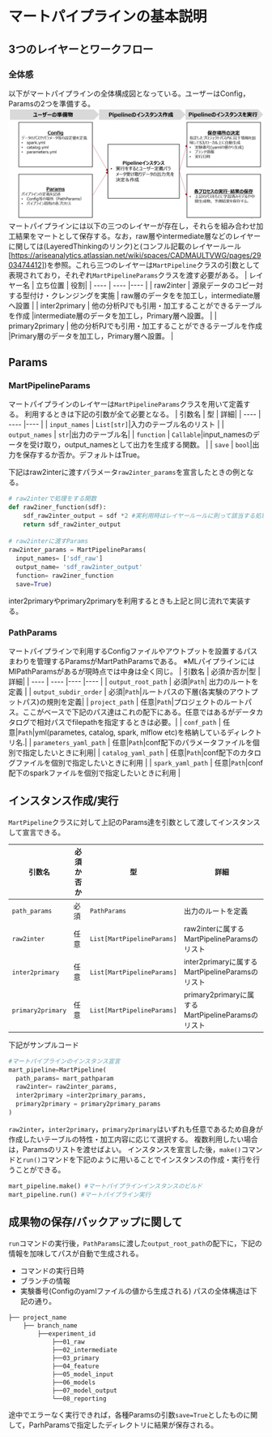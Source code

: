 # マートパイプラインの基本説明

## 3つのレイヤーとワークフロー
### 全体感
以下がマートパイプラインの全体構成図となっている。ユーザーはConfig，Paramsの2つを準備する。
![マートパイプライン全体構成](martpipeline_architect.png)
マートパイプラインには以下の三つのレイヤーが存在し，それらを組み合わせ加工結果をマートとして保存する。なお，raw層やintermediate層などのレイヤーに関しては(LayeredThinkingのリンク)と(コンフル記載のレイヤールール[https://ariseanalytics.atlassian.net/wiki/spaces/CADMAULTVWG/pages/2903474412])を参照。これら三つのレイヤーは`MartPipeline`クラスの引数として表現されており，それぞれ`MartPipelineParams`クラスを渡す必要がある。
| レイヤー名 | 立ち位置 | 役割|
| ---- | ---- |---- |
| raw2inter | 源泉データのコピー対する型付け・クレンジングを実施 | raw層のデータをを加工し，intermediate層へ設置 |
| inter2primary | 他の分析PJでも引用・加工することができるテーブルを作成 |intermediate層のデータを加工し，Primary層へ設置。 |
| primary2primary | 他の分析PJでも引用・加工することができるテーブルを作成 |Primary層のデータを加工し，Primary層へ設置。 |

## Params
### MartPipelineParams
マートパイプラインのレイヤーは`MartPipelineParams`クラスを用いて定義する。
利用するときは下記の引数が全て必要となる。
| 引数名 | 型 | 詳細|
| ---- | ---- |---- |
| `input_names` | `List[str]`|入力のテーブル名のリスト |
| `output_names` | `str`|出力のテーブル名|
| `function` | `Callable`|input_namesのデータを受け取り，output_namesとして出力を生成する関数。 |
| `save` | `bool`|出力を保存するか否か。デフォルトはTrue。

下記はraw2interに渡すパラメータ`raw2inter_params`を宣言したときの例となる。
```python
# raw2interで処理をする関数
def raw2iner_function(sdf):
    sdf_raw2inter_output = sdf *2 #実利用時はレイヤールールに則って該当する処理を記述。
    return sdf_raw2inter_output

# raw2interに渡すParams
raw2inter_params = MartPipelineParams(
  input_names= ['sdf_raw']
  output_name= 'sdf_raw2inter_output'
  function= raw2iner_function
  save=True)
```
inter2primaryやprimary2primaryを利用するときも上記と同じ流れで実装する。

### PathParams
マートパイプラインで利用するConfigファイルやアウトプットを設置するパスまわりを管理するParamsがMartPathParamsである。
※MLパイプラインにはMlPathParamsがあるが現時点では中身は全く同じ。
| 引数名 | 必須か否か|型 | 詳細|
| ---- | ---- |---- |---- |
| `output_root_path` | 必須|`Path`| 出力のルートを定義 |
| `output_subdir_order` | 必須|`Path`|ルートパスの下層(各実験のアウトプットパス)の規則を定義|
| `project_path` | 任意|`Path`|プロジェクトのルートパス。ここがベースで下記のパス達はこれの配下にある。任意ではあるがデータカタログで相対パスでfilepathを指定するときは必要。|
| `conf_path` | 任意|`Path`|yml(parametes, catalog, spark, mlflow etc)を格納しているディレクトリ名.|
| `parameters_yaml_path` | 任意|`Path`|conf配下のパラメータファイルを個別で指定したいときに利用|
| `catalog_yaml_path` | 任意|`Path`|conf配下のカタログファイルを個別で指定したいときに利用 |
| `spark_yaml_path` | 任意|`Path`|conf配下のsparkファイルを個別で指定したいときに利用 |

## インスタンス作成/実行
`MartPipeline`クラスに対して上記のParams達を引数として渡してインスタンスして宣言できる。

| 引数名 | 必須か否か|型 | 詳細|
| ---- | ---- |---- |---- |
| `path_params` | 必須|`PathParams`| 出力のルートを定義 |
| `raw2inter` | 任意|`List[MartPipelineParams]`|raw2interに属するMartPipelineParamsのリスト|
| `inter2primary` | 任意|`List[MartPipelineParams]`|inter2primaryに属するMartPipelineParamsのリスト|
| `primary2primary` | 任意|`List[MartPipelineParams]`|primary2primaryに属するMartPipelineParamsのリスト|

下記がサンプルコード
```python
#マートパイプラインのインスタンス宣言
mart_pipeline=MartPipeline(
  path_params= mart_pathparam
  raw2inter= raw2inter_params,
  inter2primary =inter2primary_params,
  primary2primary = primary2primary_params
)
```
`raw2inter`，`inter2primary`，`primary2primary`はいずれも任意であるため自身が作成したいテーブルの特性・加工内容に応じて選択する。
複数利用したい場合は，Paramsのリストを渡せばよい。
インスタンスを宣言した後，`make()`コマンドと`run()`コマンドを下記のように用いることでインスタンスの作成・実行を行うことができる。
```python
mart_pipeline.make() #マートパイプラインインスタンスのビルド
mart_pipeline.run() #マートパイプライン実行
```
## 成果物の保存/バックアップに関して
`run`コマンドの実行後，`PathParams`に渡した`output_root_path`の配下に，下記の情報を加味してパスが自動で生成される。
- コマンドの実行日時
- ブランチの情報
- 実験番号(Configのyamlファイルの値から生成される)
パスの全体構造は下記の通り。
```
├── project_name
    ├── branch_name
        ├──experiment_id
            ├──01_raw
            ├──02_intermediate
            ├──03_primary
            ├──04_feature
            ├──05_model_input
            ├──06_models
            ├──07_model_output
            └──08_reporting
```
途中でエラーなく実行できれば，各種Paramsの引数`save=True`としたものに関して，ParhParamsで指定したディレクトリに結果が保存される。